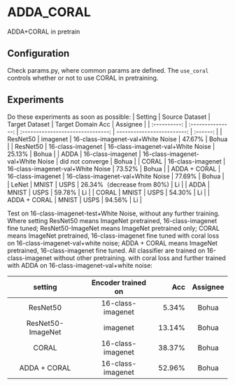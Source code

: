 # ADDA_CORAL
ADDA+CORAL in pretrain

## Configuration

Check params.py, where common params are defined. The `use_coral` controls whether or not to use CORAL in pretraining.

## Experiments

Do these experiments as soon as possible:
|   Setting    |  Source Dataset   |          Target Dataset           |          Target Domain Acc | Assignee |
| :----------: | :---------------: | :-------------------------------: | -------------------------: | :------: |
|   ResNet50   |     imagenet      | 16-class-imagenet-val+White Noise |                     47.67% |  Bohua   |
|   ResNet50   | 16-class-imagenet | 16-class-imagenet-val+White Noise |                     25.13% |  Bohua   |
|     ADDA     | 16-class-imagenet | 16-class-imagenet-val+White Noise |           did not converge |  Bohua   |
|    CORAL     | 16-class-imagenet | 16-class-imagenet-val+White Noise |                     73.52% |  Bohua   |
| ADDA + CORAL | 16-class-imagenet | 16-class-imagenet-val+White Noise |                     77.69% |  Bohua   |
|    LeNet     |       MNIST       |               USPS                | 26.34%（decrease from 80%) |    Li    |
|     ADDA     |       MNIST       |               USPS                |                     59.78% |    Li    |
|    CORAL     |       MNIST       |               USPS                |                     54.30% |    Li    |
| ADDA + CORAL |       MNIST       |               USPS                |                     94.56% |    Li    |

Test on 16-class-imagenet-test+White Noise, without any further training. Where setting ResNet50 means ImageNet pretrained, 16-class-imagenet fine tuned;
ResNet50-ImageNet means ImageNet pretrained only; CORAL means ImageNet pretrained, 16-class-imagenet fine tuned with coral loss on 16-class-imagenet-val+white noise; ADDA + CORAL means ImageNet pretrained, 16-class-imagenet fine tuned. All classifier are trained on 16-class-imagenet without other pretraining.
with coral loss and further trained with ADDA on 16-class-imagenet-val+white noise:

|      setting      | Encoder trained on |    Acc | Assignee |
| :---------------: | :----------------: | -----: | :------: |
|     ResNet50      | 16-class-imagenet  |  5.34% |  Bohua   |
| ResNet50-ImageNet |      imagenet      | 13.14% |  Bohua   |
|       CORAL       | 16-class-imagenet  | 38.37% |  Bohua   |
|   ADDA + CORAL    | 16-class-imagenet  | 52.96% |  Bohua   |
